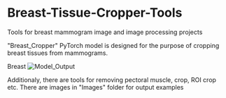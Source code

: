 # Breast-Tissue-Cropper-Tools
Tools for breast mammogram image and image processing projects

"Breast_Cropper" PyTorch model is designed for the purpose of cropping breast tissues from mammograms.

Breast ![Model_Output](https://github.com/RsGoksel/Breast-Tissue-Cropper-Tools/assets/80707238/db080b43-0549-416c-a980-3884823ad3e4)

Additionaly, there are tools for removing pectoral muscle, crop, ROI crop etc. There are images in "Images" folder for output examples

